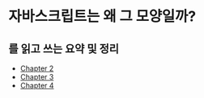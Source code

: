 # 자바스크립트는 왜 그 모양일까?

## 를 읽고 쓰는 요약 및 정리

- [Chapter 2](./chap2.md)
- [Chapter 3](./chap3.md)
- [Chapter 4](./chap4.md)
